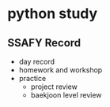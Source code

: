 # python study

## SSAFY Record

* day record
* homework and workshop 
* practice 
  * project review
  * baekjoon level review 